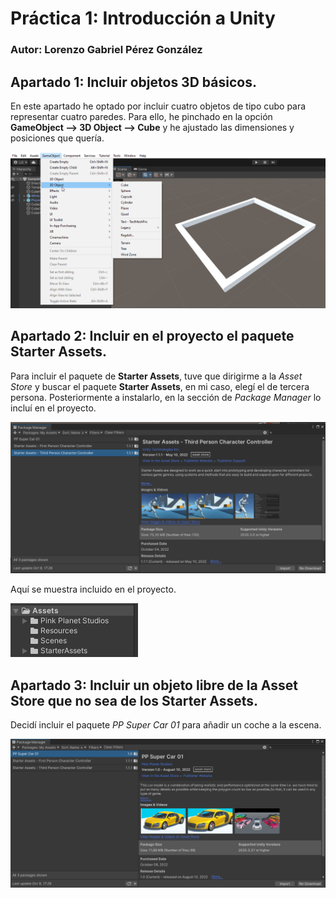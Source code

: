 # Práctica 1: Introducción a Unity
### Autor: Lorenzo Gabriel Pérez González

## Apartado 1: Incluir objetos 3D básicos.
En este apartado he optado por incluir cuatro objetos de tipo cubo para representar cuatro paredes. Para ello, he pinchado en la opción **GameObject --> 3D Object --> Cube** y he ajustado las dimensiones y posiciones que quería.

![Apartado 1](images/Apartado1.png)

## Apartado 2: Incluir en el proyecto el paquete Starter Assets.
Para incluir el paquete de **Starter Assets**, tuve que dirigirme a la *Asset Store* y buscar el paquete **Starter Assets**, en mi caso, elegí el de tercera persona. Posteriormente a instalarlo, en la sección de *Package Manager* lo incluí en el proyecto.

![Package Manager](images/PackageManager.png)

Aquí se muestra incluido en el proyecto.

![Assets](images/Assets.png)

## Apartado 3: Incluir un objeto libre de la Asset Store que no sea de los Starter Assets.

Decidí incluir el paquete *PP Super Car 01* para añadir un coche a la escena.

![PP Super Car 01](images/PPSuperCar01.png)
